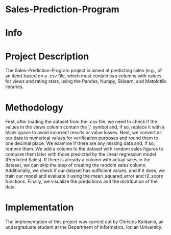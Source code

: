 # Sales-Prediction-Program
# Info

# Project Description
The Sales-Prediction-Program project is aimed at predicting sales (e.g., of an item) based on a .csv file, which must contain two columns with values for views and rating stars, using the Pandas, Numpy, Sklearn, and Matplotlib libraries.

# Methodology
First, after loading the dataset from the .csv file, we need to check if the values in the views column contain the ',' symbol and, if so, replace it with a blank space to avoid incorrect results or value losses. Next, we convert all our data to numerical values for verification purposes and round them to one decimal place. We examine if there are any missing data and, if so, remove them. We add a column to the dataset with random sales figures to compare them later with those predicted by the linear regression model (Predicted Sales). If there is already a column with actual sales in the dataset, we can skip the step of creating the random sales column. Additionally, we check if our dataset has sufficient values, and if it does, we train our model and evaluate it using the mean_squared_error and r2_score functions. Finally, we visualize the predictions and the distribution of the data.

# Implementation
The implementation of this project was carried out by Christos Kaldanis, an undergraduate student at the Department of Informatics, Ionian University.
